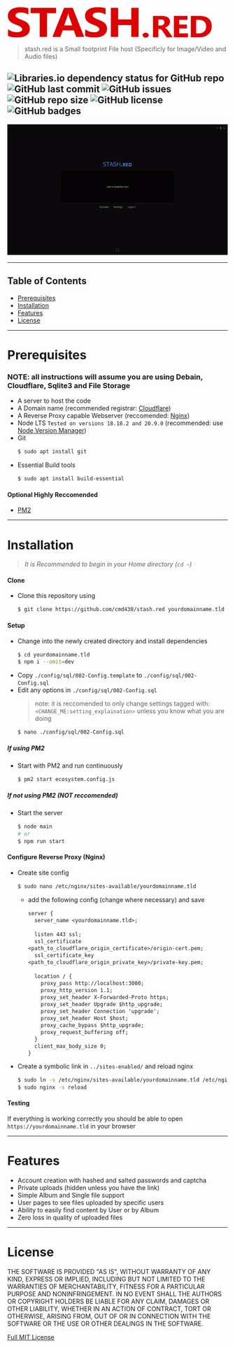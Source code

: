 ![](./img/logo.png)
> stash.red is a Small footprint File host (Specificly for Image/Video and Audio files)

![Libraries.io dependency status for GitHub repo](https://img.shields.io/librariesio/github/cmd430/stash.red?style=flat-square)
![GitHub last commit](https://img.shields.io/github/last-commit/cmd430/stash.red?style=flat-square)
![GitHub issues](https://img.shields.io/github/issues-raw/cmd430/stash.red?style=flat-square)
![GitHub repo size](https://img.shields.io/github/repo-size/cmd430/stash.red?style=flat-square)
![GitHub license](https://img.shields.io/badge/license-MIT-blue?style=flat-square)
![GitHub badges](https://img.shields.io/badge/badges-yes-ff69b4?style=flat-square)
---

![Image showing uploading to stash.red](./img/stash.red.gif)

---

## Table of Contents
- [Prerequisites](#prerequisites)
- [Installation](#installation)
- [Features](#features)
- [License](#license)

---

# Prerequisites
### NOTE: all instructions will assume you are using Debain, Cloudflare, Sqlite3 and File Storage

- A server to host the code
- A Domain name (recommended registrar: [Cloudflare](https://www.cloudflare.com/products/registrar/))
- A Reverse Proxy capable Webserver (reccomended: [Nginx](https://www.nginx.com/))
- Node LTS `Tested on versions 18.18.2 and 20.9.0` (recommended: use [Node Version Manager](https://github.com/nvm-sh/nvm#installation-and-update))
- Git
  ```bash
  $ sudo apt install git
  ```
- Essential Build tools
  ```bash
  $ sudo apt install build-essential
  ```

#### Optional Highly Reccomended
- [PM2](https://pm2.keymetrics.io/)

---

# Installation
> *It is Recommended to begin in your Home directory (`cd ~`)*

#### Clone
- Clone this repository using
  ```bash
  $ git clone https://github.com/cmd430/stash.red yourdomainname.tld
  ```

#### Setup
- Change into the newly created directory and install dependencies
  ```bash
  $ cd yourdomainname.tld
  $ npm i --omit=dev
  ```
- Copy `./config/sql/002-Config.template` to `./config/sql/002-Config.sql`
- Edit any options in `./config/sql/002-Config.sql`
  > note: it is reccomended to only change settings tagged with: `<CHANGE_ME:setting_explaination>` unless you know what you are doing
  ```bash
  $ nano ./config/sql/002-Config.sql
  ```

##### If using PM2
- Start with PM2 and run continuously
  ```bash
  $ pm2 start ecosystem.config.js
  ```

##### If *not* using PM2 (**NOT** reccomended)
- Start the server
  ```bash
  $ node main
  # or
  $ npm run start
  ```

#### Configure Reverse Proxy (Nginx)
- Create site config
  ```bash
  $ sudo nano /etc/nginx/sites-available/yourdomainname.tld
  ```
  - add the following config (change where necessary) and save
    ```nginx
    server {
      server_name <yourdomainname.tld>;

      listen 443 ssl;
      ssl_certificate <path_to_cloudflare_origin_certificate>/origin-cert.pem;
      ssl_certificate_key <path_to_cloudflare_origin_private_key>/private-key.pem;

      location / {
        proxy_pass http://localhost:3000;
        proxy_http_version 1.1;
        proxy_set_header X-Forwarded-Proto https;
        proxy_set_header Upgrade $http_upgrade;
        proxy_set_header Connection 'upgrade';
        proxy_set_header Host $host;
        proxy_cache_bypass $http_upgrade;
        proxy_request_buffering off;
      }
      client_max_body_size 0;
    }
    ```
- Create a symbolic link in `../sites-enabled/` and reload nginx
  ```bash
  $ sudo ln -s /etc/nginx/sites-available/yourdomainname.tld /etc/nginx/sites-enabled/yourdomainname.tld
  $ sudo nginx -s reload
  ```

#### Testing
If everything is working correctly you should be able to open `https://yourdomainname.tld` in your browser

---

# Features
- Account creation with hashed and salted passwords and captcha
- Private uploads (hidden unless you have the link)
- Simple Album and Single file support
- User pages to see files uploaded by specific users
- Ability to easily find content by User or by Album
- Zero loss in quality of uploaded files

---

# License
THE SOFTWARE IS PROVIDED "AS IS", WITHOUT WARRANTY OF ANY KIND, EXPRESS OR IMPLIED, INCLUDING BUT NOT LIMITED TO THE WARRANTIES OF MERCHANTABILITY, FITNESS FOR A PARTICULAR PURPOSE AND NONINFRINGEMENT. IN NO EVENT SHALL THE AUTHORS OR COPYRIGHT HOLDERS BE LIABLE FOR ANY CLAIM, DAMAGES OR OTHER LIABILITY, WHETHER IN AN ACTION OF CONTRACT, TORT OR OTHERWISE, ARISING FROM, OUT OF OR IN CONNECTION WITH THE SOFTWARE OR THE USE OR OTHER DEALINGS IN THE SOFTWARE.

[Full MIT License](LICENSE.md)
